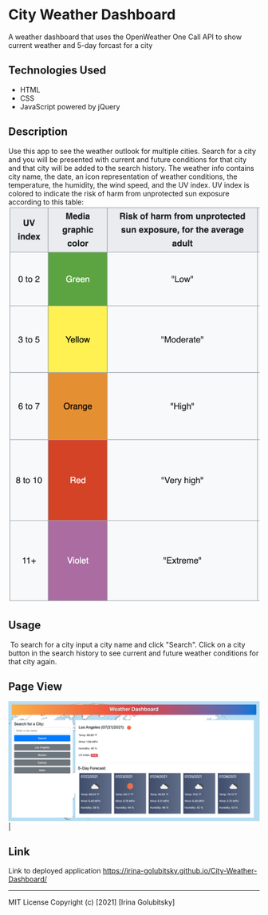 # City Weather Dashboard

A weather dashboard that uses the OpenWeather One Call API to show current weather and 5-day forcast for a city
## Technologies Used

* HTML
* CSS
* JavaScript powered by jQuery
## Description 

Use this app to see the weather outlook for multiple cities. Search for a city and you will be presented with current and future conditions for that city and that city will be added to the search history. The weather info contains city name, the date, an icon representation of weather conditions, the temperature, the humidity, the wind speed, and the UV index. UV index is colored to indicate the risk of harm from unprotected sun exposure according to this table:
![alt text](assets/img/uvIndex.png)


## Usage 
​
To search for a city input a city name and click "Search". Click on a city button in the search history to see current and future weather conditions for that city again.
## Page View

![alt text](assets/img/pageView.png)| 
## Link

Link to deployed application https://irina-golubitsky.github.io/City-Weather-Dashboard/

---
MIT License
Copyright (c) [2021] [Irina Golubitsky]